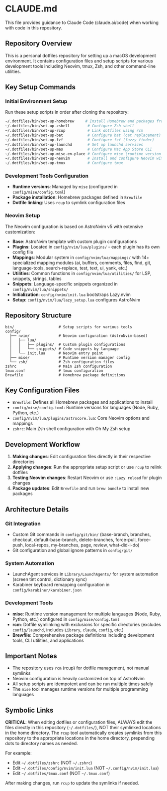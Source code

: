 # CLAUDE.md

This file provides guidance to Claude Code (claude.ai/code) when working with code in this repository.

## Repository Overview

This is a personal dotfiles repository for setting up a macOS development environment. It contains configuration files and setup scripts for various development tools including Neovim, tmux, Zsh, and other command-line utilities.

## Key Setup Commands

### Initial Environment Setup

Run these setup scripts in order after cloning the repository:

```bash
~/.dotfiles/bin/set-up-homebrew     # Install Homebrew and packages from Brewfile
~/.dotfiles/bin/set-up-zshell        # Configure Zsh shell
~/.dotfiles/bin/set-up-rcup          # Link dotfiles using rcm
~/.dotfiles/bin/set-up-bat           # Configure bat (cat replacement)
~/.dotfiles/bin/set-up-fzf           # Configure fzf (fuzzy finder)
~/.dotfiles/bin/set-up-launchd       # Set up launchd services
~/.dotfiles/bin/set-up-mas           # Configure Mac App Store CLI
~/.dotfiles/bin/set-up-mise-en-place # Configure mise (runtime version manager)
~/.dotfiles/bin/set-up-neovim        # Install and configure Neovim with AstroNvim
~/.dotfiles/bin/set-up-tmux          # Configure tmux
```

### Development Tools Configuration

- **Runtime versions**: Managed by `mise` (configured in `config/mise/config.toml`)
- **Package installation**: Homebrew packages defined in `Brewfile`
- **Dotfile linking**: Uses `rcup` to symlink configuration files

### Neovim Setup

The Neovim configuration is based on AstroNvim v5 with extensive customization:

- **Base**: AstroNvim template with custom plugin configurations
- **Plugins**: Located in `config/nvim/lua/plugins/` - each plugin has its own config file
- **Mappings**: Modular system in `config/nvim/lua/mappings/` with 14+ specialized mapping modules (ai, buffers, comments, files, find, git, language-tools, search-replace, test, text, ui, yank, etc.)
- **Utilities**: Common functions in `config/nvim/lua/utilities/` for LSP, snippets, strings, tables
- **Snippets**: Language-specific snippets organized in `config/nvim/lua/snippets/`
- **Initialization**: `config/nvim/init.lua` bootstraps Lazy.nvim
- **Setup**: `config/nvim/lua/lazy_setup.lua` configures AstroNvim

## Repository Structure

```
bin/                    # Setup scripts for various tools
config/
  ├── nvim/             # Neovim configuration (AstroNvim-based)
  │   ├── lua/
  │   │   ├── plugins/  # Custom plugin configurations
  │   │   └── snippets/ # Code snippets by language
  │   └── init.lua      # Neovim entry point
  ├── mise/             # Runtime version manager config
  └── zsh/              # Zsh configuration files
zshrc                   # Main Zsh configuration
tmux.conf               # tmux configuration
Brewfile                # Homebrew package definitions
```

## Key Configuration Files

- `Brewfile`: Defines all Homebrew packages and applications to install
- `config/mise/config.toml`: Runtime versions for languages (Node, Ruby, Python, etc.)
- `config/nvim/lua/plugins/astrocore.lua`: Core Neovim options and mappings
- `zshrc`: Main Zsh shell configuration with Oh My Zsh setup

## Development Workflow

1. **Making changes**: Edit configuration files directly in their respective directories
2. **Applying changes**: Run the appropriate setup script or use `rcup` to relink dotfiles
3. **Testing Neovim changes**: Restart Neovim or use `:Lazy reload` for plugin changes
4. **Package updates**: Edit `Brewfile` and run `brew bundle` to install new packages

## Architecture Details

### Git Integration

- Custom Git commands in `config/git/bin/` (base-branch, branches, checkout, default-base-branch, delete-branches, force-pull, force-push, local-repos, my-branches, page, review, what-did-i-do)
- Git configuration and global ignore patterns in `config/git/`

### System Automation

- LaunchAgent services in `Library/LaunchAgents/` for system automation (screen tint control, dictionary sync)
- Karabiner keyboard remapping configuration in `config/karabiner/karabiner.json`

### Development Tools

- **mise**: Runtime version management for multiple languages (Node, Ruby, Python, etc.) configured in `config/mise/config.toml`
- **rcm**: Dotfile symlinking with exclusions for specific directories (excludes `config/launchd`, includes `Library`, `claude`, `config`, etc.)
- **Brewfile**: Comprehensive package definitions including development tools, CLI utilities, and applications

## Important Notes

- The repository uses `rcm` (rcup) for dotfile management, not manual symlinks
- Neovim configuration is heavily customized on top of AstroNvim
- All setup scripts are idempotent and can be run multiple times safely
- The `mise` tool manages runtime versions for multiple programming languages

## Symbolic Links

**CRITICAL**: When editing dotfiles or configuration files, ALWAYS edit the files directly in this repository (`~/.dotfiles/`), NOT their symlinked locations in the home directory. The `rcup` tool automatically creates symlinks from this repository to the appropriate locations in the home directory, prepending dots to directory names as needed.

For example:

- Edit `~/.dotfiles/zshrc` (NOT `~/.zshrc`)
- Edit `~/.dotfiles/config/nvim/init.lua` (NOT `~/.config/nvim/init.lua`)
- Edit `~/.dotfiles/tmux.conf` (NOT `~/.tmux.conf`)

After making changes, run `rcup` to update the symlinks if needed.
